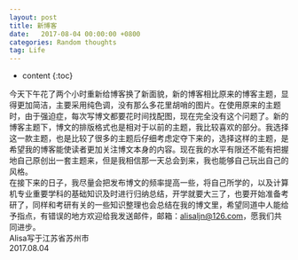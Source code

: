 ```yaml
---
layout: post
title: 新博客
date:   2017-08-04 00:00:00 +0800
categories: Random thoughts
tag: Life
---
```


* content
{:toc}


今天下午花了两个小时重新给博客换了新面貌，新的博客相比原来的博客主题，显得更加简洁，主要采用纯色调，没有那么多花里胡哨的图片。在使用原来的主题时，由于强迫症，每次写博文都要花时间找配图，现在完全没有这个问题了。新的博客主题下，博文的排版格式也是相对于以前的主题，我比较喜欢的部分。我选择这一款主题，也是比较了很多的主题后仔细考虑定夺下来的，选择这样的主题，是希望我的博客能使读者更加关注博文本身的内容。现在我的水平有限还不能有把握地自己原创出一套主题来，但是我相信那一天总会到来，我也能够自己玩出自己的风格。  
在接下来的日子，我尽量会把发布博文的频率提高一些，将自己所学的，以及计算机专业重要学科的基础知识及时进行归纳总结，开学就要大三了，也要开始准备考研了，同样和考研有关的一些知识整理也会总结在我的博文里，希望同道中人能给予指点，有错误的地方欢迎给我发送邮件，邮箱：alisaljn@126.com，愿我们共同进步。  
Alisa写于江苏省苏州市  
2017.08.04
